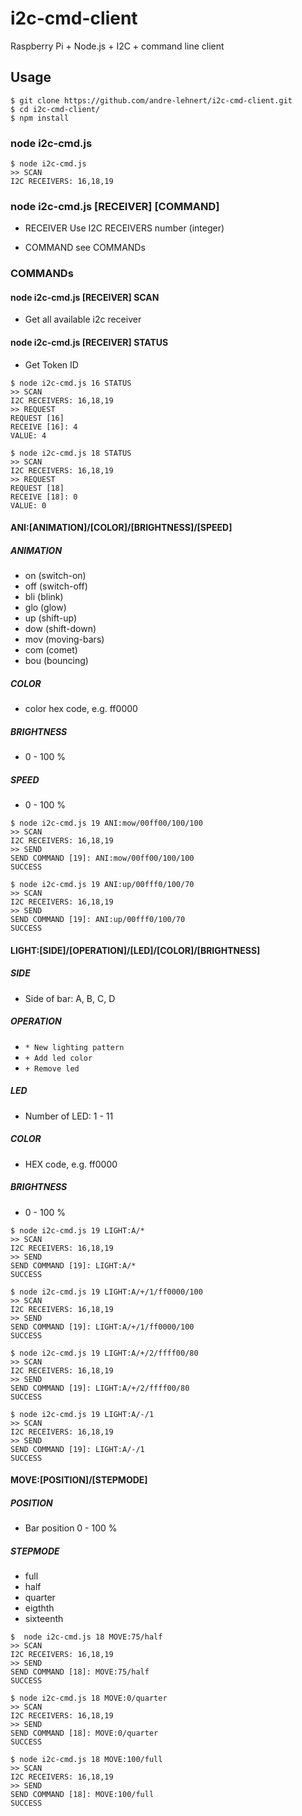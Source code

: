 # i2c-cmd-client
Raspberry Pi + Node.js + I2C + command line client

## Usage

```
$ git clone https://github.com/andre-lehnert/i2c-cmd-client.git
$ cd i2c-cmd-client/
$ npm install
```

### node i2c-cmd.js

```
$ node i2c-cmd.js
>> SCAN
I2C RECEIVERS: 16,18,19
```

### node i2c-cmd.js [RECEIVER] [COMMAND]

- RECEIVER
  Use I2C RECEIVERS number (integer)

- COMMAND
  see COMMANDs

### COMMANDs

#### node i2c-cmd.js [RECEIVER] SCAN
- Get all available i2c receiver

#### node i2c-cmd.js [RECEIVER] STATUS
- Get Token ID

```
$ node i2c-cmd.js 16 STATUS
>> SCAN
I2C RECEIVERS: 16,18,19
>> REQUEST
REQUEST [16]
RECEIVE [16]: 4
VALUE: 4

$ node i2c-cmd.js 18 STATUS
>> SCAN
I2C RECEIVERS: 16,18,19
>> REQUEST
REQUEST [18]
RECEIVE [18]: 0
VALUE: 0
```

#### ANI:[ANIMATION]/[COLOR]/[BRIGHTNESS]/[SPEED]

##### ANIMATION
- on (switch-on)
- off (switch-off)
- bli (blink)
- glo (glow)
- up (shift-up)
- dow (shift-down)
- mov (moving-bars)
- com (comet)
- bou (bouncing)

##### COLOR
- color hex code, e.g. ff0000

##### BRIGHTNESS
- 0 - 100 %
  
##### SPEED
- 0 - 100 %

```
$ node i2c-cmd.js 19 ANI:mow/00ff00/100/100
>> SCAN
I2C RECEIVERS: 16,18,19
>> SEND
SEND COMMAND [19]: ANI:mow/00ff00/100/100
SUCCESS

$ node i2c-cmd.js 19 ANI:up/00fff0/100/70
>> SCAN
I2C RECEIVERS: 16,18,19
>> SEND
SEND COMMAND [19]: ANI:up/00fff0/100/70
SUCCESS
```

#### LIGHT:[SIDE]/[OPERATION]/[LED]/[COLOR]/[BRIGHTNESS]

##### SIDE
- Side of bar: A, B, C, D

##### OPERATION
- `* New lighting pattern`
- `+ Add led color`
- `+ Remove led`

##### LED
- Number of LED: 1 - 11

##### COLOR
- HEX code, e.g. ff0000

##### BRIGHTNESS
- 0 - 100 %

```
$ node i2c-cmd.js 19 LIGHT:A/*
>> SCAN
I2C RECEIVERS: 16,18,19
>> SEND
SEND COMMAND [19]: LIGHT:A/*
SUCCESS

$ node i2c-cmd.js 19 LIGHT:A/+/1/ff0000/100
>> SCAN
I2C RECEIVERS: 16,18,19
>> SEND
SEND COMMAND [19]: LIGHT:A/+/1/ff0000/100
SUCCESS

$ node i2c-cmd.js 19 LIGHT:A/+/2/ffff00/80
>> SCAN
I2C RECEIVERS: 16,18,19
>> SEND
SEND COMMAND [19]: LIGHT:A/+/2/ffff00/80
SUCCESS

$ node i2c-cmd.js 19 LIGHT:A/-/1
>> SCAN
I2C RECEIVERS: 16,18,19
>> SEND
SEND COMMAND [19]: LIGHT:A/-/1
SUCCESS
```

#### MOVE:[POSITION]/[STEPMODE]

##### POSITION
- Bar position 0 - 100 %
  
##### STEPMODE
- full
- half
- quarter
- eigthth
- sixteenth

```
$  node i2c-cmd.js 18 MOVE:75/half
>> SCAN
I2C RECEIVERS: 16,18,19
>> SEND
SEND COMMAND [18]: MOVE:75/half
SUCCESS

$ node i2c-cmd.js 18 MOVE:0/quarter
>> SCAN
I2C RECEIVERS: 16,18,19
>> SEND
SEND COMMAND [18]: MOVE:0/quarter
SUCCESS

$ node i2c-cmd.js 18 MOVE:100/full
>> SCAN
I2C RECEIVERS: 16,18,19
>> SEND
SEND COMMAND [18]: MOVE:100/full
SUCCESS
```
